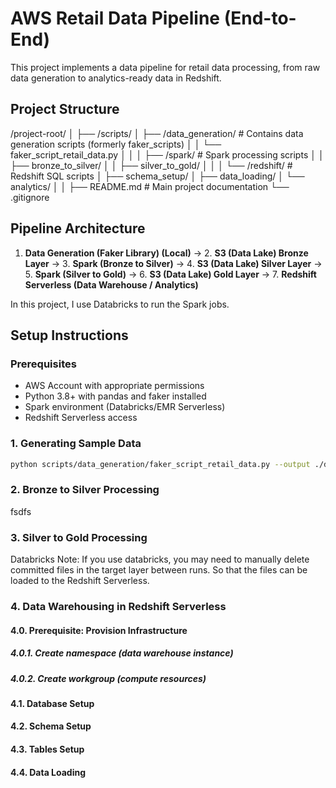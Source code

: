 # AWS Retail Data Pipeline (End-to-End)

This project implements a data pipeline for retail data processing, from raw data generation to analytics-ready data in Redshift.


## Project Structure

/project-root/
│
├── /scripts/
│   ├── /data_generation/            # Contains data generation scripts (formerly faker_scripts)
│   │   └── faker_script_retail_data.py
│   │
│   ├── /spark/                       # Spark processing scripts
│   │   ├── bronze_to_silver/
│   │   ├── silver_to_gold/
│   │
│   └── /redshift/                    # Redshift SQL scripts
│       ├── schema_setup/
│       ├── data_loading/
│       └── analytics/
│
│
├── README.md                         # Main project documentation
└── .gitignore

## Pipeline Architecture

1. **Data Generation (Faker Library) (Local)** → 2. **S3 (Data Lake) Bronze Layer** → 3. **Spark (Bronze to Silver)** → 4. **S3 (Data Lake) Silver Layer** → 5. **Spark (Silver to Gold)** → 6. **S3 (Data Lake) Gold Layer** → 7. **Redshift Serverless (Data Warehouse / Analytics)**

In this project, I use Databricks to run the Spark jobs.

## Setup Instructions

### Prerequisites
- AWS Account with appropriate permissions
- Python 3.8+ with pandas and faker installed
- Spark environment (Databricks/EMR Serverless)
- Redshift Serverless access


### 1. Generating Sample Data

```bash
python scripts/data_generation/faker_script_retail_data.py --output ./data/raw/
```

### 2. Bronze to Silver Processing

fsdfs

### 3. Silver to Gold Processing

Databricks Note: If you use databricks, you may need to manually delete committed files in the target layer between runs. So that the files can be loaded to the Redshift Serverless.

### 4. Data Warehousing in Redshift Serverless
#### 4.0. Prerequisite: Provision Infrastructure
##### 4.0.1. Create namespace (data warehouse instance)


##### 4.0.2. Create workgroup (compute resources)


#### 4.1. Database Setup

#### 4.2. Schema Setup

#### 4.3. Tables Setup

#### 4.4. Data Loading




